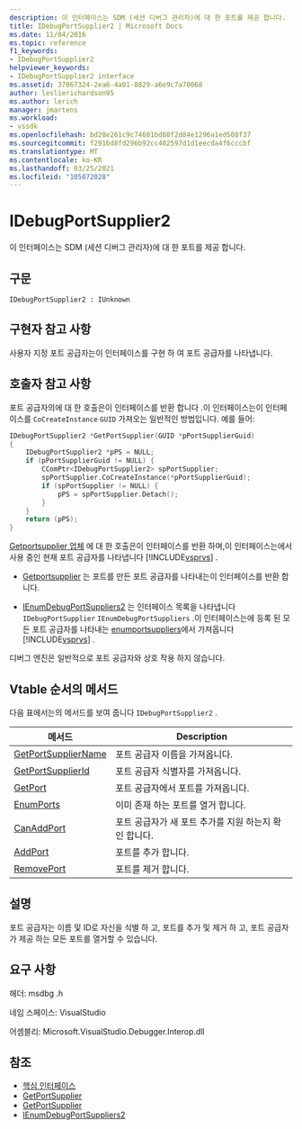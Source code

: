 ```yaml
---
description: 이 인터페이스는 SDM (세션 디버그 관리자)에 대 한 포트를 제공 합니다.
title: IDebugPortSupplier2 | Microsoft Docs
ms.date: 11/04/2016
ms.topic: reference
f1_keywords:
- IDebugPortSupplier2
helpviewer_keywords:
- IDebugPortSupplier2 interface
ms.assetid: 37067324-2ea6-4a01-8829-a6e9c7a70068
author: leslierichardson95
ms.author: lerich
manager: jmartens
ms.workload:
- vssdk
ms.openlocfilehash: bd28e261c9c74601bd88f2d84e1296a1ed508f37
ms.sourcegitcommit: f2916d8fd296b92cc402597d1d1eecda4f6cccbf
ms.translationtype: MT
ms.contentlocale: ko-KR
ms.lasthandoff: 03/25/2021
ms.locfileid: "105072028"
---
```

# <a name="idebugportsupplier2"></a>IDebugPortSupplier2
이 인터페이스는 SDM (세션 디버그 관리자)에 대 한 포트를 제공 합니다.

## <a name="syntax"></a>구문

```
IDebugPortSupplier2 : IUnknown
```

## <a name="notes-for-implementers"></a>구현자 참고 사항
사용자 지정 포트 공급자는이 인터페이스를 구현 하 여 포트 공급자를 나타냅니다.

## <a name="notes-for-callers"></a>호출자 참고 사항
포트 공급자의에 대 한 호출은이 인터페이스를 반환 합니다 .이 인터페이스는이 인터페이스를 `CoCreateInstance` `GUID` 가져오는 일반적인 방법입니다. 예를 들어:

```cpp
IDebugPortSupplier2 *GetPortSupplier(GUID *pPortSupplierGuid)
{
    IDebugPortSupplier2 *pPS = NULL;
    if (pPortSupplierGuid != NULL) {
        CComPtr<IDebugPortSupplier2> spPortSupplier;
        spPortSupplier.CoCreateInstance(*pPortSupplierGuid);
        if (spPortSupplier != NULL) {
            pPS = spPortSupplier.Detach();
        }
    }
    return (pPS);
}
```

[Getportsupplier 업체](../../../extensibility/debugger/reference/idebugcoreserver2-getportsupplier.md) 에 대 한 호출은이 인터페이스를 반환 하며,이 인터페이스는에서 사용 중인 현재 포트 공급자를 나타냅니다 [!INCLUDE[vsprvs](../../../code-quality/includes/vsprvs_md.md)] .

- [Getportsupplier](../../../extensibility/debugger/reference/idebugport2-getportsupplier.md) 는 포트를 만든 포트 공급자를 나타내는이 인터페이스를 반환 합니다.

- [IEnumDebugPortSuppliers2](../../../extensibility/debugger/reference/ienumdebugportsuppliers2.md) 는 인터페이스 목록을 나타냅니다 `IDebugPortSupplier` `IEnumDebugPortSuppliers` .이 인터페이스는에 등록 된 모든 포트 공급자를 나타내는 [enumportsuppliers](../../../extensibility/debugger/reference/idebugcoreserver2-enumportsuppliers.md)에서 가져옵니다 [!INCLUDE[vsprvs](../../../code-quality/includes/vsprvs_md.md)] .

디버그 엔진은 일반적으로 포트 공급자와 상호 작용 하지 않습니다.

## <a name="methods-in-vtable-order"></a>Vtable 순서의 메서드
다음 표에서는의 메서드를 보여 줍니다 `IDebugPortSupplier2` .

|메서드|Description|
|------------|-----------------|
|[GetPortSupplierName](../../../extensibility/debugger/reference/idebugportsupplier2-getportsuppliername.md)|포트 공급자 이름을 가져옵니다.|
|[GetPortSupplierId](../../../extensibility/debugger/reference/idebugportsupplier2-getportsupplierid.md)|포트 공급자 식별자를 가져옵니다.|
|[GetPort](../../../extensibility/debugger/reference/idebugportsupplier2-getport.md)|포트 공급자에서 포트를 가져옵니다.|
|[EnumPorts](../../../extensibility/debugger/reference/idebugportsupplier2-enumports.md)|이미 존재 하는 포트를 열거 합니다.|
|[CanAddPort](../../../extensibility/debugger/reference/idebugportsupplier2-canaddport.md)|포트 공급자가 새 포트 추가를 지원 하는지 확인 합니다.|
|[AddPort](../../../extensibility/debugger/reference/idebugportsupplier2-addport.md)|포트를 추가 합니다.|
|[RemovePort](../../../extensibility/debugger/reference/idebugportsupplier2-removeport.md)|포트를 제거 합니다.|

## <a name="remarks"></a>설명
포트 공급자는 이름 및 ID로 자신을 식별 하 고, 포트를 추가 및 제거 하 고, 포트 공급자가 제공 하는 모든 포트를 열거할 수 있습니다.

## <a name="requirements"></a>요구 사항
헤더: msdbg .h

네임 스페이스: VisualStudio

어셈블리: Microsoft.VisualStudio.Debugger.Interop.dll

## <a name="see-also"></a>참조
- [핵심 인터페이스](../../../extensibility/debugger/reference/core-interfaces.md)
- [GetPortSupplier](../../../extensibility/debugger/reference/idebugport2-getportsupplier.md)
- [GetPortSupplier](../../../extensibility/debugger/reference/idebugcoreserver2-getportsupplier.md)
- [IEnumDebugPortSuppliers2](../../../extensibility/debugger/reference/ienumdebugportsuppliers2.md)
